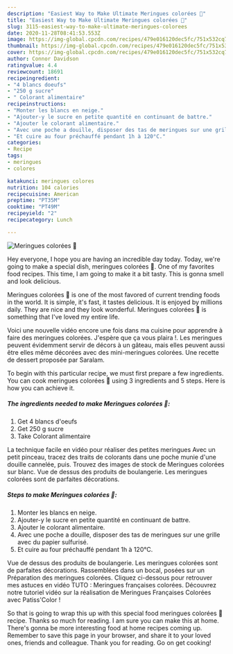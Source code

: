 ```yaml
---
description: "Easiest Way to Make Ultimate Meringues colorées 🌈"
title: "Easiest Way to Make Ultimate Meringues colorées 🌈"
slug: 3115-easiest-way-to-make-ultimate-meringues-colorees
date: 2020-11-28T08:41:53.553Z
image: https://img-global.cpcdn.com/recipes/479e016120dec5fc/751x532cq70/meringues-colorees-🌈-photo-principale-de-la-recette.jpg
thumbnail: https://img-global.cpcdn.com/recipes/479e016120dec5fc/751x532cq70/meringues-colorees-🌈-photo-principale-de-la-recette.jpg
cover: https://img-global.cpcdn.com/recipes/479e016120dec5fc/751x532cq70/meringues-colorees-🌈-photo-principale-de-la-recette.jpg
author: Connor Davidson
ratingvalue: 4.4
reviewcount: 18691
recipeingredient:
- "4 blancs doeufs"
- "250 g sucre"
- " Colorant alimentaire"
recipeinstructions:
- "Monter les blancs en neige."
- "Ajouter-y le sucre en petite quantité en continuant de battre."
- "Ajouter le colorant alimentaire."
- "Avec une poche a douille, disposer des tas de meringues sur une grille avec du papier sulfurisé."
- "Et cuire au four préchauffé pendant 1h à 120°C."
categories:
- Recipe
tags:
- meringues
- colores

katakunci: meringues colores 
nutrition: 104 calories
recipecuisine: American
preptime: "PT35M"
cooktime: "PT49M"
recipeyield: "2"
recipecategory: Lunch

---
```



![Meringues colorées 🌈](https://img-global.cpcdn.com/recipes/479e016120dec5fc/751x532cq70/meringues-colorees-🌈-photo-principale-de-la-recette.jpg)

Hey everyone, I hope you are having an incredible day today. Today, we're going to make a special dish, meringues colorées 🌈. One of my favorites food recipes. This time, I am going to make it a bit tasty. This is gonna smell and look delicious.

Meringues colorées 🌈 is one of the most favored of current trending foods in the world. It is simple, it's fast, it tastes delicious. It is enjoyed by millions daily. They are nice and they look wonderful. Meringues colorées 🌈 is something that I've loved my entire life.

Voici une nouvelle vidéo encore une fois dans ma cuisine pour apprendre à faire des meringues colorées. J&#39;espère que ça vous plaira !. Les meringues peuvent évidemment servir de décors à un gâteau, mais elles peuvent aussi être elles même décorées avec des mini-meringues colorées. Une recette de dessert proposée par Saralam.


To begin with this particular recipe, we must first prepare a few ingredients. You can cook meringues colorées 🌈 using 3 ingredients and 5 steps. Here is how you can achieve it.

<!--inarticleads1-->

##### The ingredients needed to make Meringues colorées 🌈:

1. Get 4 blancs d&#39;oeufs
1. Get 250 g sucre
1. Take  Colorant alimentaire


La technique facile en vidéo pour réaliser des petites meringues Avec un petit pinceau, tracez des traits de colorants dans une poche munie d&#39;une douille cannelée, puis. Trouvez des images de stock de Meringues colorées sur blanc. Vue de dessus des produits de boulangerie. Les meringues colorées sont de parfaites décorations. 

<!--inarticleads2-->

##### Steps to make Meringues colorées 🌈:

1. Monter les blancs en neige.
1. Ajouter-y le sucre en petite quantité en continuant de battre.
1. Ajouter le colorant alimentaire.
1. Avec une poche a douille, disposer des tas de meringues sur une grille avec du papier sulfurisé.
1. Et cuire au four préchauffé pendant 1h à 120°C.


Vue de dessus des produits de boulangerie. Les meringues colorées sont de parfaites décorations. Rassemblées dans un bocal, posées sur un Préparation des meringues colorées. Cliquez ci-dessous pour retrouver mes astuces en vidéo  TUTO : Meringues françaises colorées. Découvrez notre tutoriel vidéo sur la réalisation de Meringues Françaises Colorées avec Patiss&#39;Color ! 

So that is going to wrap this up with this special food meringues colorées 🌈 recipe. Thanks so much for reading. I am sure you can make this at home. There's gonna be more interesting food at home recipes coming up. Remember to save this page in your browser, and share it to your loved ones, friends and colleague. Thank you for reading. Go on get cooking!
